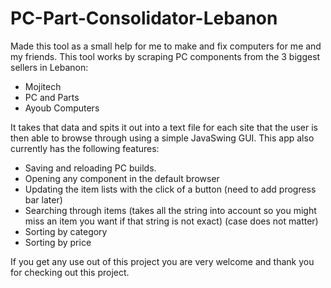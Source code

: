 # PC-Part-Consolidator-Lebanon

Made this tool as a small help for me to make and fix computers for me and my friends.
This tool works by scraping PC components from the 3 biggest sellers in Lebanon:
- Mojitech
- PC and Parts
- Ayoub Computers

It takes that data and spits it out into a text file for each site that the user is then
able to browse through using a simple JavaSwing GUI. This app also currently has the following features:
- Saving and reloading PC builds.
- Opening any component in the default browser
- Updating the item lists with the click of a button (need to add progress bar later)
- Searching through items (takes all the string into account so you might miss an item you want if that string is not exact) (case does not matter)
- Sorting by category
- Sorting by price

If you get any use out of this project you are very welcome and thank you for checking out this project.
